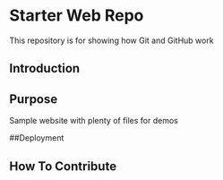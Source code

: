 # Starter Web Repo

This repository is for showing how Git and GitHub work

## Introduction

## Purpose

Sample website with plenty of files for demos

##Deployment

## How To Contribute
